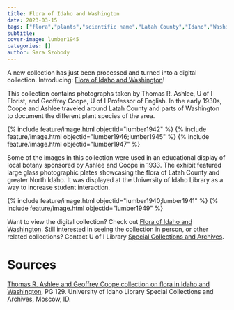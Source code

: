 ```yaml
---
title: Flora of Idaho and Washington
date: 2023-03-15
tags: ["flora","plants","scientific name","Latah County","Idaho","Washington","photographs"]
subtitle: 
cover-image: lumber1945
categories: []
author: Sara Szobody
---
```


A new collection has just been processed and turned into a digital collection. Introducing: [Flora of Idaho and Washington](https://www.lib.uidaho.edu/digital/flora/)!

This collection contains photographs taken by Thomas R. Ashlee, U of I Florist, and Geoffrey Coope, U of I Professor of English. In the early 1930s, Coope and Ashlee traveled around Latah County and parts of Washington to document the different plant species of the area.

{% include feature/image.html objectid="lumber1942" %}
{% include feature/image.html objectid="lumber1946;lumber1945" %}
{% include feature/image.html objectid="lumber1947" %}

Some of the images in this collection were used in an educational display of local botany sponsored by Ashlee and Coope in 1933. The exhibit featured large glass photographic plates showcasing the flora of Latah County and greater North Idaho. It was displayed at the University of Idaho Library as a way to increase student interaction.

{% include feature/image.html objectid="lumber1940;lumber1941" %}
{% include feature/image.html objectid="lumber1949" %}

Want to view the digital collection? Check out [Flora of Idaho and Washington](https://www.lib.uidaho.edu/digital/flora/). Still interested in seeing the collection in person, or other related collections? Contact U of I Library [Special Collections and Archives](https://www.lib.uidaho.edu/special-collections/).

# Sources

[Thomas R. Ashlee and Geoffrey Coope collection on flora in Idaho and Washington](https://archiveswest.orbiscascade.org/ark:80444/xv372138), PG 129. University of Idaho Library Special Collections and Archives, Moscow, ID.